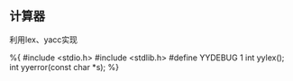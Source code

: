 ## 计算器
利用lex、yacc实现

%{
  #include <stdio.h>
  #include <stdlib.h>
  #define YYDEBUG 1
  int yylex();
  int yyerror(const char *s);
%}
